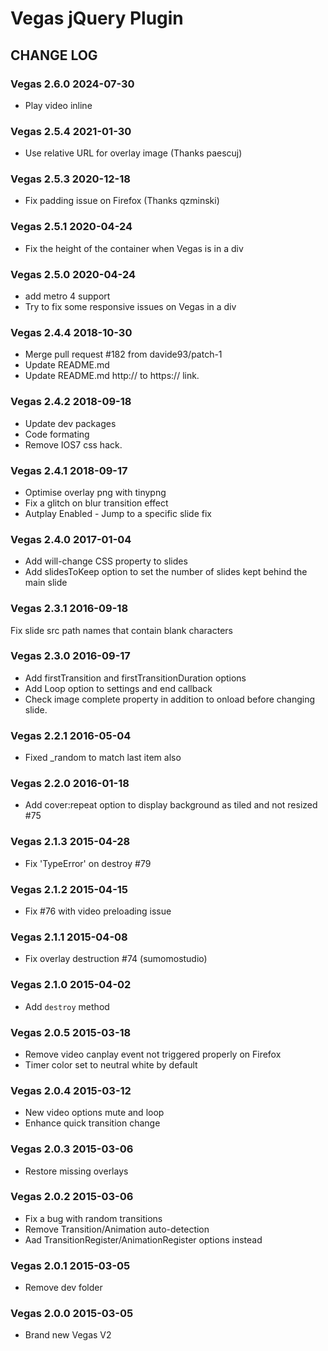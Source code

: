 # Vegas jQuery Plugin

## CHANGE LOG

### Vegas 2.6.0 2024-07-30

* Play video inline

### Vegas 2.5.4 2021-01-30

* Use relative URL for overlay image (Thanks paescuj)

### Vegas 2.5.3 2020-12-18

* Fix padding issue on Firefox (Thanks qzminski)

### Vegas 2.5.1 2020-04-24

* Fix the height of the container when Vegas is in a div

### Vegas 2.5.0 2020-04-24

* add metro 4 support
* Try to fix some responsive issues on Vegas in a div

### Vegas 2.4.4 2018-10-30

* Merge pull request #182 from davide93/patch-1
* Update README.md
* Update README.md http:// to https:// link.

### Vegas 2.4.2 2018-09-18

* Update dev packages
* Code formating
* Remove IOS7 css hack.

### Vegas 2.4.1 2018-09-17

* Optimise overlay png with tinypng
* Fix a glitch on blur transition effect
* Autplay Enabled - Jump to a specific slide fix

### Vegas 2.4.0 2017-01-04

* Add will-change CSS property to slides
* Add slidesToKeep option to set the number of slides kept behind the main slide

### Vegas 2.3.1 2016-09-18

Fix slide src path names that contain blank characters

### Vegas 2.3.0 2016-09-17

* Add firstTransition and firstTransitionDuration options
* Add Loop option to settings and end callback
* Check image complete property in addition to onload before changing slide.

### Vegas 2.2.1 2016-05-04

* Fixed _random to match last item also

### Vegas 2.2.0 2016-01-18

* Add cover:repeat option to display background as tiled and not resized #75

### Vegas 2.1.3 2015-04-28

* Fix 'TypeError' on destroy #79

### Vegas 2.1.2 2015-04-15

* Fix #76 with video preloading issue

### Vegas 2.1.1 2015-04-08

* Fix overlay destruction #74 (sumomostudio)

### Vegas 2.1.0 2015-04-02

* Add `destroy` method

### Vegas 2.0.5 2015-03-18

* Remove video canplay event not triggered properly on Firefox
* Timer color set to neutral white by default

### Vegas 2.0.4 2015-03-12

* New video options mute and loop
* Enhance quick transition change

### Vegas 2.0.3 2015-03-06

* Restore missing overlays

### Vegas 2.0.2 2015-03-06

* Fix a bug with random transitions
* Remove Transition/Animation auto-detection
* Aad TransitionRegister/AnimationRegister options instead

### Vegas 2.0.1 2015-03-05

* Remove dev folder

### Vegas 2.0.0 2015-03-05

* Brand new Vegas V2
